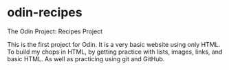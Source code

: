 # odin-recipes
The Odin Project: Recipes Project

This is the first project for Odin.
It is a very basic website using only HTML. To build my chops in HTML,
by getting practice with lists, images, links, and basic HTML.
As well as practicing using git and GitHub.